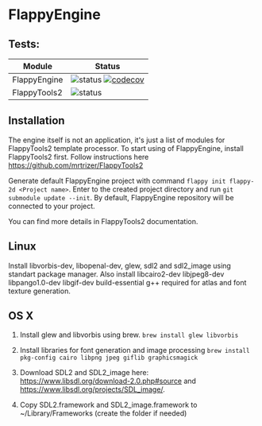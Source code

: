 # FlappyEngine
## Tests:
| Module | Status |
| --- | --- |
| FlappyEngine | ![status](https://travis-ci.org/mrtrizer/FlappyEngine.svg?branch=master) [![codecov](https://codecov.io/gh/mrtrizer/FlappyEngine/branch/master/graph/badge.svg)](https://codecov.io/gh/mrtrizer/FlappyEngine) |
| FlappyTools2 | ![status](https://travis-ci.org/mrtrizer/FlappyTools2.svg?branch=master) |

## Installation
The engine itself is not an application, it's just a list of modules for FlappyTools2 template processor. To start using of FlappyEngine, install FlappyTools2 first. Follow instructions here https://github.com/mrtrizer/FlappyTools2

Generate default FlappyEngine project with command `flappy init flappy-2d <Project name>`. Enter to the created project directory and run `git submodule update --init`. By default, FlappyEngine repository will be connected to your project. 

You can find more details in FlappyTools2 documentation.

## Linux
Install libvorbis-dev, libopenal-dev, glew, sdl2 and sdl2_image using standart package manager.
Also install libcairo2-dev libjpeg8-dev libpango1.0-dev libgif-dev build-essential g++ required for atlas and font texture generation.

## OS X
1. Install glew and libvorbis using brew. `brew install glew libvorbis`

2. Install libraries for font generation and image processing `brew install pkg-config cairo libpng jpeg giflib graphicsmagick`

3. Download SDL2 and SDL2_image here: https://www.libsdl.org/download-2.0.php#source and https://www.libsdl.org/projects/SDL_image/.

4. Copy SDL2.framework and SDL2_image.framework to ~/Library/Frameworks (create the folder if needed)
